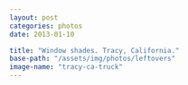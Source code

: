 ```yaml
---
layout: post
categories: photos
date: 2013-01-10

title: "Window shades. Tracy, California."
base-path: "/assets/img/photos/leftovers"
image-name: "tracy-ca-truck"
---
```

